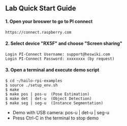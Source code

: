 ## Lab Quick Start Guide


#### 1. Open your broswer to go to PI connect
```
https://connect.raspberry.com
```

#### 2. Select device "RX5F" and choose "Screen sharing"
```
Login PI-Connect Username: support@heswiki.com
Login PI-Connect Password: xxxxxxxx (by request)
```

#### 3. Open a terminal and execute demo script
```
$ cd ~/hailo-rpi-examples
$ source ./setup_env.sh
$ make
$ make pos | pos-u  (Pose Estimation)
$ make det | det-u  (Object Detection)
$ make seg | seg-u  (Instance Segmentation)
```

* Demo with USB camera: pos-u | det-u | seg-u
* Press Ctrl-C in the terminal to stop demo
